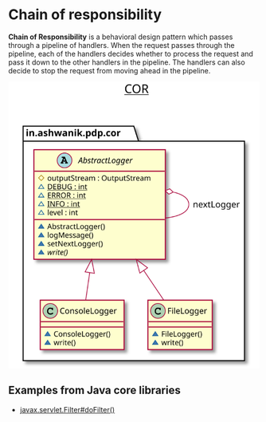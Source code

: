 # Chain of responsibility

**Chain of Responsibility** is a behavioral design pattern which passes through a pipeline of handlers. When the request passes through the pipeline, each of the handlers decides whether to process the request and pass it down to the other handlers in the pipeline. The handlers can also decide to stop the request from moving ahead in the pipeline.

![Chain of responsibility](/docs/images/cor.svg)


## Examples from Java core libraries

- [javax.servlet.Filter#doFilter()](https://docs.oracle.com/javaee/7/api/javax/servlet/Filter.html#doFilter-javax.servlet.ServletRequest-javax.servlet.ServletResponse-javax.servlet.FilterChain-)
    
